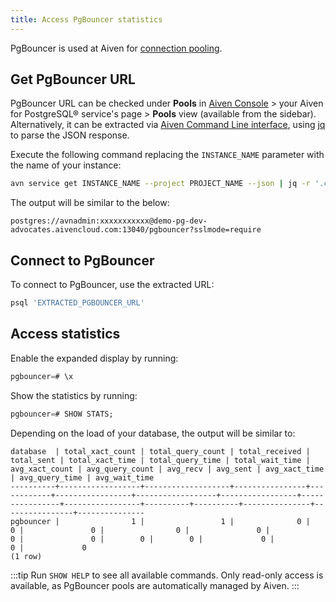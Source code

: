 ```yaml
---
title: Access PgBouncer statistics
---
```


PgBouncer is used at Aiven for [connection pooling](/docs/products/postgresql/concepts/pg-connection-pooling).

## Get PgBouncer URL

PgBouncer URL can be checked under **Pools** in [Aiven Console](https://console.aiven.io/)
\> your Aiven for PostgreSQL® service's page > **Pools** view (available from the sidebar).
Alternatively, it can be extracted via [Aiven Command Line interface](/docs/tools/cli),
using [jq](https://stedolan.github.io/jq/) to parse the JSON response.

Execute the following command replacing the `INSTANCE_NAME` parameter
with the name of your instance:

```bash
avn service get INSTANCE_NAME --project PROJECT_NAME --json | jq -r '.connection_info.pgbouncer'
```

The output will be similar to the below:

```text
postgres://avnadmin:xxxxxxxxxxx@demo-pg-dev-advocates.aivencloud.com:13040/pgbouncer?sslmode=require
```

## Connect to PgBouncer

To connect to PgBouncer, use the extracted URL:

```sql
psql 'EXTRACTED_PGBOUNCER_URL'
```

## Access statistics

Enable the expanded display by running:

```sql
pgbouncer=# \x
```

Show the statistics by running:

```sql
pgbouncer=# SHOW STATS;
```

Depending on the load of your database, the output will be similar to:

```text
database  | total_xact_count | total_query_count | total_received | total_sent | total_xact_time | total_query_time | total_wait_time | avg_xact_count | avg_query_count | avg_recv | avg_sent | avg_xact_time | avg_query_time | avg_wait_time
----------+------------------+-------------------+----------------+------------+-----------------+------------------+-----------------+----------------+-----------------+----------+----------+---------------+----------------+---------------
pgbouncer |                1 |                 1 |              0 |          0 |               0 |                0 |               0 |              0 |               0 |        0 |        0 |             0 |              0 |             0
(1 row)
```

:::tip
Run `SHOW HELP` to see all available commands. Only read-only access is
available, as PgBouncer pools are automatically managed by Aiven.
:::
